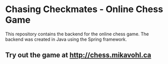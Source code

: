 # Chasing Checkmates - Online Chess Game

This repository contains the backend for the online chess game. The backend was created in Java using the Spring framework.

## Try out the game at http://chess.mikavohl.ca
